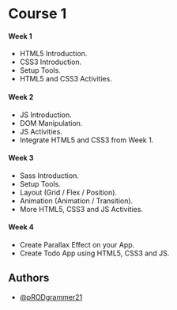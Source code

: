 # Course 1

#### Week 1
- HTML5 Introduction.
- CSS3 Introduction.
- Setup Tools.
- HTML5 and CSS3 Activities.

#### Week 2
- JS Introduction.
- DOM Manipulation.
- JS Activities.
- Integrate HTML5 and CSS3 from Week 1.

#### Week 3
- Sass Introduction.
- Setup Tools.
- Layout (Grid / Flex / Position).
- Animation (Animation / Transition).
- More HTML5, CSS3 and JS Activities.

#### Week 4
- Create Parallax Effect on your App.
- Create Todo App using HTML5, CSS3 and JS.


## Authors

- [@pRODgrammer21](https://www.github.com/pRODgrammer21)

